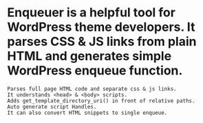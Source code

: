 # Enqueuer is a helpful tool for WordPress theme developers. It parses CSS & JS links from plain HTML and generates simple WordPress enqueue function.

    Parses full page HTML code and separate css & js links.
    It understands <head> & <body> scripts.
    Adds get_template_directory_uri() in front of relative paths.
    Auto generate script Handles.
    It can also convert HTML snippets to single enqueue.

